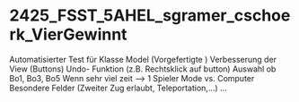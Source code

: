 # 2425_FSST_5AHEL_sgramer_cschoerk_VierGewinnt

Automatisierter Test für Klasse Model (Vorgefertigte )
Verbesserung der View (Buttons)
Undo- Funktion (z.B. Rechtsklick auf button)
Auswahl ob Bo1, Bo3, Bo5
Wenn sehr viel zeit --> 1 Spieler Mode vs. Computer
Besondere Felder (Zweiter Zug erlaubt, Teleportation,...)
...
